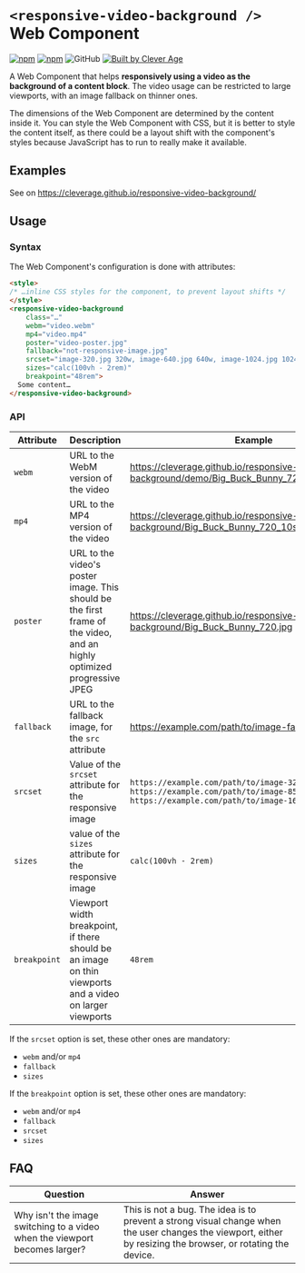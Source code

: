 # `<responsive-video-background />` Web Component

[![npm](https://img.shields.io/npm/v/@cleverage/responsive-video-background)](https://www.npmjs.com/package/@cleverage/responsive-video-background) [![npm](https://img.shields.io/npm/dm/@cleverage/responsive-video-background)](https://www.npmjs.com/package/@cleverage/responsive-video-background) ![GitHub](https://img.shields.io/github/license/cleverage/responsive-video-background) [![Built by Clever Age](https://img.shields.io/badge/Build%20by-Clever%20Age-223445?labelColor=98700e)](https://www.clever-age.com/)

A Web Component that helps **responsively using a video as the background of a content block**. The video usage can be restricted to large viewports, with an image fallback on thinner ones.

The dimensions of the Web Component are determined by the content inside it. You can style the Web Component with CSS, but it is better to style the content itself, as there could be a layout shift with the component's styles because JavaScript has to run to really make it available.

## Examples

See on https://cleverage.github.io/responsive-video-background/

## Usage

### Syntax

The Web Component's configuration is done with attributes:

```html
<style>
/* …inline CSS styles for the component, to prevent layout shifts */
</style>
<responsive-video-background
    class="…"
    webm="video.webm"
    mp4="video.mp4"
    poster="video-poster.jpg"
    fallback="not-responsive-image.jpg"
    srcset="image-320.jpg 320w, image-640.jpg 640w, image-1024.jpg 1024w"
    sizes="calc(100vh - 2rem)"
    breakpoint="48rem">
  Some content…
</responsive-video-background>
```

### API

| Attribute | Description | Example |
| --------- | ----------- | ------- |
| `webm` | URL to the WebM version of the video | https://cleverage.github.io/responsive-video-background/demo/Big_Buck_Bunny_720_10s_1MB.webm |
| `mp4` | URL to the MP4 version of the video | https://cleverage.github.io/responsive-video-background/Big_Buck_Bunny_720_10s_1MB.mp4 |
| `poster` | URL to the video's poster image. This should be the first frame of the video, and an highly optimized progressive JPEG | https://cleverage.github.io/responsive-video-background/Big_Buck_Bunny_720.jpg |
| `fallback` | URL to the fallback image, for the `src` attribute | https://example.com/path/to/image-fallback.jpg |
| `srcset` | Value of the `srcset` attribute for the responsive image | `https://example.com/path/to/image-320px.jpg 320w, https://example.com/path/to/image-850px.jpg 850w, https://example.com/path/to/image-1600px.jpg 1600w` |
| `sizes` | value of the `sizes` attribute for the responsive image | `calc(100vh - 2rem)` |
| `breakpoint` | Viewport width breakpoint, if there should be an image on thin viewports and a video on larger viewports | `48rem` |

If the `srcset` option is set, these other ones are mandatory:
- `webm` and/or `mp4`
- `fallback`
- `sizes`

If the `breakpoint` option is set, these other ones are mandatory:
- `webm` and/or `mp4`
- `fallback`
- `srcset`
- `sizes`

## FAQ

| Question | Answer |
| -------- | ------ |
| Why isn't the image switching to a video when the viewport becomes larger? | This is not a bug. The idea is to prevent a strong visual change when the user changes the viewport, either by resizing the browser, or rotating the device. |
